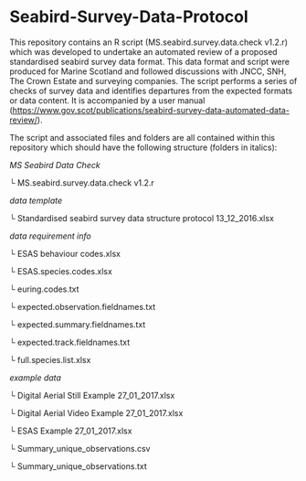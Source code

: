 # Seabird-Survey-Data-Protocol

This repository contains an R script (MS.seabird.survey.data.check v1.2.r) which was developed to undertake an automated review of a proposed standardised seabird survey data format. This data format and script were produced for Marine Scotland and followed discussions with JNCC, SNH, The Crown Estate and surveying companies. The script performs a series of checks of survey data and identifies departures from the expected formats or data content. It is accompanied by a user manual (https://www.gov.scot/publications/seabird-survey-data-automated-data-review/).

The script and associated files and folders are all contained within this repository which should have the following structure (folders in italics):

*MS Seabird Data Check*

└ MS.seabird.survey.data.check v1.2.r 

*data template*

└ Standardised seabird survey data structure protocol 13_12_2016.xlsx 

*data requirement info*

└ ESAS behaviour codes.xlsx 

└ ESAS.species.codes.xlsx 

└ euring.codes.txt 

└ expected.observation.fieldnames.txt 

└ expected.summary.fieldnames.txt 

└ expected.track.fieldnames.txt 

└ full.species.list.xlsx 

*example data*

└ Digital Aerial Still Example 27_01_2017.xlsx 

└ Digital Aerial Video Example 27_01_2017.xlsx 

└ ESAS Example 27_01_2017.xlsx 

└ Summary_unique_observations.csv 

└ Summary_unique_observations.txt

